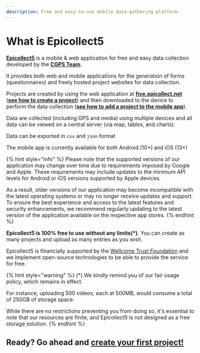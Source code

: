 ```yaml
---
description: Free and easy-to-use mobile data-gathering platform.
---
```


# What is Epicollect5

[**Epicollect5**](https://five.epicollect.net/) is a mobile & web application for free and easy data collection developed by the [**CGPS Team**](https://www.pathogensurveillance.net/our-software/)**.**

It provides both web and mobile applications for the generation of forms (questionnaires) and freely hosted project websites for data collection.&#x20;

Projects are created by using the web application at [**five.epicollect.net**](https://five.epicollect.net) ([**see how to create a project**](web-application/create-a-project.md)) and then downloaded to the device to perform the data collection ([**see how to add a project to the mobile app**](mobile-application/add-projects.md)).

Data are collected (including GPS and media) using multiple devices and all data can be viewed on a central server (via map, tables, and charts).

Data can be exported in `csv` and `json` format

The mobile app is currently available for both Android (10+) and iOS (13+)

{% hint style="info" %}
Please note that the supported versions of our application may change over time due to requirements imposed by Google and Apple. These requirements may include updates to the minimum API levels for Android or iOS versions supported by Apple devices.

As a result, older versions of our application may become incompatible with the latest operating systems or may no longer receive updates and support. To ensure the best experience and access to the latest features and security enhancements, we recommend regularly updating to the latest version of the application available on the respective app stores.
{% endhint %}

**Epicollect5 is 100% free to use without any limits(\*)**. You can create as many projects and upload as many entries as you wish.&#x20;

Epicollect5 is financially supported by the [Wellcome Trust Foundation](https://wellcome.ac.uk/) and we implement open-source technologies to be able to provide the service for free.

{% hint style="warning" %}
(\*) We kindly remind you of our fair usage policy, which remains in effect.&#x20;

For instance, uploading 500 videos, each at 500MB, would consume a total of 250GB of storage space.&#x20;

While there are no restrictions preventing you from doing so, it's essential to note that our resources are finite, and Epicollect5 is not designed as a free storage solution.
{% endhint %}

## Ready? Go ahead and [create your first project!](web-application/create-a-project.md)
